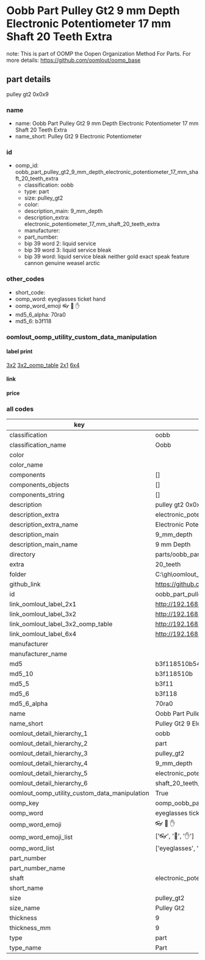 # Oobb Part Pulley Gt2 9 mm Depth Electronic Potentiometer 17 mm Shaft 20 Teeth Extra  

note: This is part of OOMP the Oopen Organization Method For Parts. For more details: https://github.com/oomlout/oomp_base

##  part details
  



pulley gt2 0x0x9



### name
* name: Oobb Part Pulley Gt2 9 mm Depth Electronic Potentiometer 17 mm Shaft 20 Teeth Extra
* name_short: Pulley Gt2 9 Electronic Potentiometer
### id
* oomp_id: oobb_part_pulley_gt2_9_mm_depth_electronic_potentiometer_17_mm_shaft_20_teeth_extra
  * classification: oobb
  * type: part
  * size: pulley_gt2
  * color: 
  * description_main: 9_mm_depth
  * description_extra: electronic_potentiometer_17_mm_shaft_20_teeth_extra
  * manufacturer: 
  * part_number: 
  * bip 39 word 2: liquid service
  * bip 39 word 3: liquid service bleak
  * bip 39 word: liquid service bleak neither gold exact speak feature cannon genuine weasel arctic

### other_codes
* short_code: 
* oomp_word: eyeglasses ticket hand
* oomp_word_emoji :eyeglasses: :ticket: :hand:
* md5_6_alpha: 70ra0
* md5_6: b3f118






### oomlout_oomp_utility_custom_data_manipulation
#### label print
[3x2](http://192.168.1.245:1112/?label=oomp%2070ra0)
[3x2_oomp_table](http://192.168.1.108:1112/?label=oomp%2070ra0)
[2x1](http://192.168.1.242:1112/?label=oomp%2070ra0)
[6x4](http://192.168.1.55:1112/?label=oomp%2070ra0)    

#### link

                              

#### price







### all codes 
| key | value |  
| --- | --- |  
| classification | oobb |  
| classification_name | Oobb |  
| color |  |  
| color_name |  |  
| components | [] |  
| components_objects | [] |  
| components_string | [] |  
| description | pulley gt2 0x0x9 |  
| description_extra | electronic_potentiometer_17_mm_shaft_20_teeth_extra |  
| description_extra_name | Electronic Potentiometer 17 mm Shaft 20 Teeth Extra |  
| description_main | 9_mm_depth |  
| description_main_name | 9 mm Depth |  
| directory | parts/oobb_part_pulley_gt2_9_mm_depth_electronic_potentiometer_17_mm_shaft_20_teeth_extra |  
| extra | 20_teeth |  
| folder | C:\gh\oomlout_oobb_version_4_generated_parts\things\oobb_part_pulley_gt2_9_mm_depth_electronic_potentiometer_17_mm_shaft_20_teeth_extra |  
| github_link | https://github.com/oomlout/oomlout_oomp_part_src/tree/main/parts/oobb_part_pulley_gt2_9_mm_depth_electronic_potentiometer_17_mm_shaft_20_teeth_extra |  
| id | oobb_part_pulley_gt2_9_mm_depth_electronic_potentiometer_17_mm_shaft_20_teeth_extra |  
| link_oomlout_label_2x1 | http://192.168.1.242:1112/?label=oomp%2070ra0 |  
| link_oomlout_label_3x2 | http://192.168.1.245:1112/?label=oomp%2070ra0 |  
| link_oomlout_label_3x2_oomp_table | http://192.168.1.108:1112/?label=oomp%2070ra0 |  
| link_oomlout_label_6x4 | http://192.168.1.55:1112/?label=oomp%2070ra0 |  
| manufacturer |  |  
| manufacturer_name |  |  
| md5 | b3f118510b543a19393229422f310c12 |  
| md5_10 | b3f118510b |  
| md5_5 | b3f11 |  
| md5_6 | b3f118 |  
| md5_6_alpha | 70ra0 |  
| name | Oobb Part Pulley Gt2 9 mm Depth Electronic Potentiometer 17 mm Shaft 20 Teeth Extra |  
| name_short | Pulley Gt2 9 Electronic Potentiometer |  
| oomlout_detail_hierarchy_1 | oobb |  
| oomlout_detail_hierarchy_2 | part |  
| oomlout_detail_hierarchy_3 | pulley_gt2 |  
| oomlout_detail_hierarchy_4 | 9_mm_depth |  
| oomlout_detail_hierarchy_5 | electronic_potentiometer_17_mm |  
| oomlout_detail_hierarchy_6 | shaft_20_teeth_extra |  
| oomlout_oomp_utility_custom_data_manipulation | True |  
| oomp_key | oomp_oobb_part_pulley_gt2_9_mm_depth_electronic_potentiometer_17_mm_shaft_20_teeth_extra |  
| oomp_word | eyeglasses ticket hand |  
| oomp_word_emoji | :eyeglasses: :ticket: :hand: |  
| oomp_word_emoji_list | [':eyeglasses:', ':ticket:', ':hand:'] |  
| oomp_word_list | ['eyeglasses', 'ticket', 'hand'] |  
| part_number |  |  
| part_number_name |  |  
| shaft | electronic_potentiometer_17_mm |  
| short_name |  |  
| size | pulley_gt2 |  
| size_name | Pulley Gt2 |  
| thickness | 9 |  
| thickness_mm | 9 |  
| type | part |  
| type_name | Part |  
